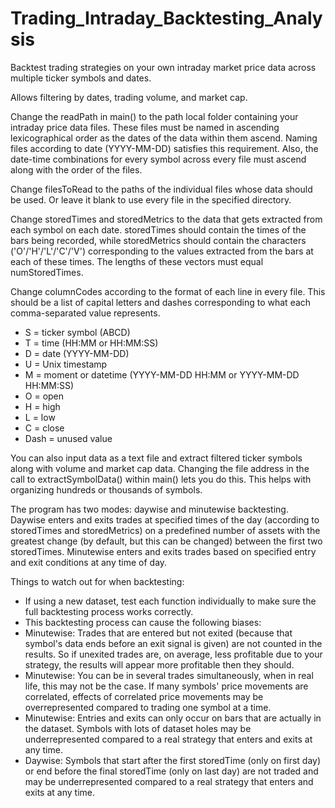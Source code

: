 # Trading_Intraday_Backtesting_Analysis
Backtest trading strategies on your own intraday market price data across multiple ticker symbols and dates.

Allows filtering by dates, trading volume, and market cap.

Change the readPath in main() to the path local folder containing your intraday price data files. These files must be named in ascending lexicographical order as the dates of the data within them ascend. Naming files according to date (YYYY-MM-DD) satisfies this requirement. Also, the date-time combinations for every symbol across every file must ascend along with the order of the files.

Change filesToRead to the paths of the individual files whose data should be used. Or leave it blank to use every file in the specified directory.

Change storedTimes and storedMetrics to the data that gets extracted from each symbol on each date. storedTimes should contain the times of the bars being recorded, while storedMetrics should contain the characters ('O'/'H'/'L'/'C'/'V') corresponding to the values extracted from the bars at each of these times. The lengths of these vectors must equal numStoredTimes.

Change columnCodes according to the format of each line in every file. This should be a list of capital letters and dashes corresponding to what each comma-separated value represents.

- S = ticker symbol (ABCD)
- T = time (HH:MM or HH:MM:SS)
- D = date (YYYY-MM-DD)
- U = Unix timestamp
- M = moment or datetime (YYYY-MM-DD HH:MM or YYYY-MM-DD HH:MM:SS)
- O = open
- H = high
- L = low
- C = close
- Dash = unused value

You can also input data as a text file and extract filtered ticker symbols along with volume and market cap data. Changing the file address in the call to extractSymbolData() within main() lets you do this. This helps with organizing hundreds or thousands of symbols.

The program has two modes: daywise and minutewise backtesting.
Daywise enters and exits trades at specified times of the day (according to storedTimes and storedMetrics) on a predefined number of assets with the greatest change (by default, but this can be changed) between the first two storedTimes.
Minutewise enters and exits trades based on specified entry and exit conditions at any time of day.

Things to watch out for when backtesting:
- If using a new dataset, test each function individually to make sure the full backtesting process works correctly.
- This backtesting process can cause the following biases:
- Minutewise: Trades that are entered but not exited (because that symbol's data ends before an exit signal is given) are not counted in the results. So if unexited trades are, on average, less profitable due to your strategy, the results will appear more profitable then they should.
- Minutewise: You can be in several trades simultaneously, when in real life, this may not be the case. If many symbols' price movements are correlated, effects of correlated price movements may be overrepresented compared to trading one symbol at a time.
- Minutewise: Entries and exits can only occur on bars that are actually in the dataset. Symbols with lots of dataset holes may be underrepresented compared to a real strategy that enters and exits at any time.
- Daywise: Symbols that start after the first storedTime (only on first day) or end before the final storedTime (only on last day) are not traded and may be underrepresented compared to a real strategy that enters and exits at any time.
